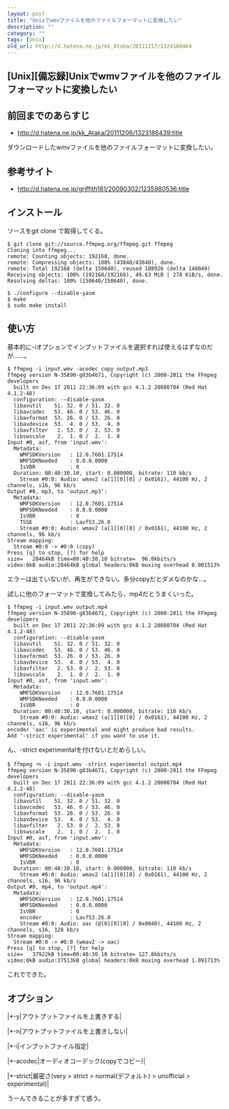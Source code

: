 ```yaml
---
layout: post
title: "Unixでwmvファイルを他のファイルフォーマットに変換したい"
description: ""
category: ""
tags: [Unix]
old_url: http://d.hatena.ne.jp/kk_Ataka/20111217/1324168464
---
```


\[Unix\]\[備忘録\]Unixでwmvファイルを他のファイルフォーマットに変換したい
-------------------------------------------------------------------------

前回までのあらすじ
------------------

-   <http://d.hatena.ne.jp/kk_Ataka/20111206/1323186439:title>

ダウンロードしたwmvファイルを他のファイルフォーマットに変換したい。

参考サイト
----------

-   <http://d.hatena.ne.jp/griffith181/20090302/1235980536:title>

インストール
------------

ソースをgit clone で取得してくる。

    $ git clone git://source.ffmpeg.org/ffmpeg.git ffmpeg
    Cloning into ffmpeg...
    remote: Counting objects: 192168, done.
    remote: Compressing objects: 100% (43840/43840), done.
    remote: Total 192168 (delta 150640), reused 188926 (delta 148049)
    Receiving objects: 100% (192168/192168), 49.63 MiB | 278 KiB/s, done.
    Resolving deltas: 100% (150640/150640), done.

    $ ./configure --disable-yasm
    $ make
    $ sudo make install

使い方
------

基本的に-iオプションでインプットファイルを選択すれば使えるはずなのだが……。

    $ ffmpeg -i input.wmv -acodec copy output.mp3
    ffmpeg version N-35890-g83b4671, Copyright (c) 2000-2011 the FFmpeg developers
      built on Dec 17 2011 22:36:09 with gcc 4.1.2 20080704 (Red Hat 4.1.2-48)
      configuration: --disable-yasm
      libavutil    51. 32. 0 / 51. 32. 0
      libavcodec   53. 46. 0 / 53. 46. 0
      libavformat  53. 26. 0 / 53. 26. 0
      libavdevice  53.  4. 0 / 53.  4. 0
      libavfilter   2. 53. 0 /  2. 53. 0
      libswscale    2.  1. 0 /  2.  1. 0
    Input #0, asf, from 'input.wmv':
      Metadata:
        WMFSDKVersion   : 12.0.7601.17514
        WMFSDKNeeded    : 0.0.0.0000
        IsVBR           : 0
      Duration: 00:40:30.10, start: 0.000000, bitrate: 110 kb/s
        Stream #0:0: Audio: wmav2 (a[1][0][0] / 0x0161), 44100 Hz, 2 channels, s16, 96 kb/s
    Output #0, mp3, to 'output.mp3':
      Metadata:
        WMFSDKVersion   : 12.0.7601.17514
        WMFSDKNeeded    : 0.0.0.0000
        IsVBR           : 0
        TSSE            : Lavf53.26.0
        Stream #0:0: Audio: wmav2 (a[1][0][0] / 0x0161), 44100 Hz, 2 channels, 96 kb/s
    Stream mapping:
      Stream #0:0 -> #0:0 (copy)
    Press [q] to stop, [?] for help
    size=   28464kB time=00:40:30.10 bitrate=  96.0kbits/s   
    video:0kB audio:28464kB global headers:0kB muxing overhead 0.001513%

エラーは出ていないが、再生ができない。多分copyだとダメなのかな…。

試しに他のフォーマットで変換してみたら、mp4だとうまくいった。

    $ ffmpeg -i input.wmv output.mp4
    ffmpeg version N-35890-g83b4671, Copyright (c) 2000-2011 the FFmpeg developers
      built on Dec 17 2011 22:36:09 with gcc 4.1.2 20080704 (Red Hat 4.1.2-48)
      configuration: --disable-yasm
      libavutil    51. 32. 0 / 51. 32. 0
      libavcodec   53. 46. 0 / 53. 46. 0
      libavformat  53. 26. 0 / 53. 26. 0
      libavdevice  53.  4. 0 / 53.  4. 0
      libavfilter   2. 53. 0 /  2. 53. 0
      libswscale    2.  1. 0 /  2.  1. 0
    Input #0, asf, from 'input.wmv':
      Metadata:
        WMFSDKVersion   : 12.0.7601.17514
        WMFSDKNeeded    : 0.0.0.0000
        IsVBR           : 0
      Duration: 00:40:30.10, start: 0.000000, bitrate: 110 kb/s
        Stream #0:0: Audio: wmav2 (a[1][0][0] / 0x0161), 44100 Hz, 2 channels, s16, 96 kb/s
    encoder 'aac' is experimental and might produce bad results.
    Add '-strict experimental' if you want to use it.

ん、-strict experimentalを付けないとだめらしい。

    $ ffmpeg ｰn -i input.wmv -strict experimental output.mp4
    ffmpeg version N-35890-g83b4671, Copyright (c) 2000-2011 the FFmpeg developers
      built on Dec 17 2011 22:36:09 with gcc 4.1.2 20080704 (Red Hat 4.1.2-48)
      configuration: --disable-yasm
      libavutil    51. 32. 0 / 51. 32. 0
      libavcodec   53. 46. 0 / 53. 46. 0
      libavformat  53. 26. 0 / 53. 26. 0
      libavdevice  53.  4. 0 / 53.  4. 0
      libavfilter   2. 53. 0 /  2. 53. 0
      libswscale    2.  1. 0 /  2.  1. 0
    Input #0, asf, from 'input.wmv':
      Metadata:
        WMFSDKVersion   : 12.0.7601.17514
        WMFSDKNeeded    : 0.0.0.0000
        IsVBR           : 0
      Duration: 00:40:30.10, start: 0.000000, bitrate: 110 kb/s
        Stream #0:0: Audio: wmav2 (a[1][0][0] / 0x0161), 44100 Hz, 2 channels, s16, 96 kb/s
    Output #0, mp4, to 'output.mp4':
      Metadata:
        WMFSDKVersion   : 12.0.7601.17514
        WMFSDKNeeded    : 0.0.0.0000
        IsVBR           : 0
        encoder         : Lavf53.26.0
        Stream #0:0: Audio: aac (@[0][0][0] / 0x0040), 44100 Hz, 2 channels, s16, 128 kb/s
    Stream mapping:
      Stream #0:0 -> #0:0 (wmav2 -> aac)
    Press [q] to stop, [?] for help
    size=   37922kB time=00:40:30.10 bitrate= 127.8kbits/s   
    video:0kB audio:37513kB global headers:0kB muxing overhead 1.091713%

これでできた。

オプション
----------

|\*-y|アウトプットファイルを上書きする|

|\*-n|アウトプットファイルを上書きしない|

|\*-i|インプットファイル指定|

|\*-acodec|オーディオコーデック(copyでコピー)|

|\*-strict|厳密さ(very &gt; strict &gt; normal(デフォルト) &gt; unofficial &gt; experimental)|

うーんできることが多すぎて惑う。
